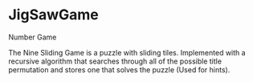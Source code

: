 # JigSawGame
Number Game

The Nine Sliding Game is a puzzle with sliding tiles. 
Implemented with a recursive algorithm that searches through all of the possible title permutation and stores one that solves the puzzle (Used for hints). 

